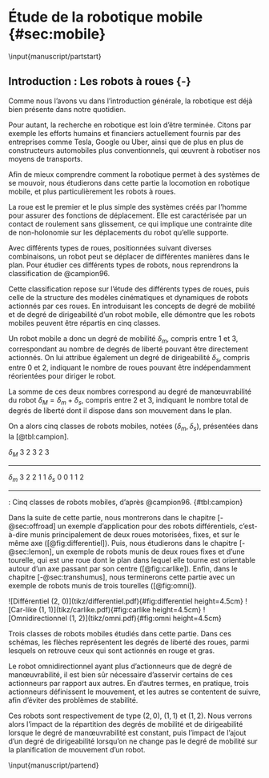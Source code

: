 # Étude de la robotique mobile {#sec:mobile}

\input{manuscript/partstart}

## Introduction : Les robots à roues {-}

Comme nous l’avons vu dans l’introduction générale, la robotique est déjà bien présente dans notre quotidien.

Pour autant, la recherche en robotique est loin d’être terminée. Citons par exemple les efforts humains et financiers
actuellement fournis par des entreprises comme Tesla, Google ou Uber, ainsi que de plus en plus de constructeurs
automobiles plus conventionnels, qui œuvrent à robotiser nos moyens de transports.

Afin de mieux comprendre comment la robotique permet à des systèmes de se mouvoir, nous étudierons dans cette partie la
locomotion en robotique mobile, et plus particulièrement les robots à roues.

La roue est le premier et le plus simple des systèmes créés par l’homme pour assurer des fonctions de déplacement.
Elle est caractérisée par un contact de roulement sans glissement, ce qui implique une contrainte dite de non-holonomie
sur les déplacements du robot qu’elle supporte.

Avec différents types de roues, positionnées suivant diverses combinaisons, un robot peut se déplacer de différentes
manières dans le plan. Pour étudier ces différents types de robots, nous reprendrons la classification de @campion96.

Cette classification repose sur l’étude des différents types de roues, puis celle de la structure des modèles
cinématiques et dynamiques de robots actionnés par ces roues. En introduisant les concepts de degré de mobilité et de
degré de dirigeabilité d’un robot mobile, elle démontre que les robots mobiles peuvent être répartis en cinq classes.

Un robot mobile a donc un degré de mobilité $\delta_m$, compris entre 1 et 3, correspondant au nombre de degrés de
liberté pouvant être directement actionnés. On lui attribue également un degré de dirigeabilité $\delta_s$, compris
entre 0 et 2, indiquant le nombre de roues pouvant être indépendamment réorientées pour diriger le robot.

La somme de ces deux nombres correspond au degré de manœuvrabilité du robot $\delta_M = \delta_m + \delta_s$, compris
entre 2 et 3, indiquant le nombre total de degrés de liberté dont il dispose dans son mouvement dans le plan.

On a alors cinq classes de robots mobiles, notées $(\delta_m, \delta_s)$, présentées dans la [@tbl:campion].

$\delta_M$ 3 2 3 2 3
---------- - - - - -
$\delta_m$ 3 2 2 1 1
$\delta_s$ 0 0 1 1 2
---------- - - - - -

: Cinq classes de robots mobiles, d’après @campion96. {#tbl:campion}

Dans la suite de cette partie, nous montrerons dans le chapitre [-@sec:offroad] un exemple d’application pour des
robots différentiels, c’est-à-dire munis principalement de deux roues motorisées, fixes, et sur le même axe
([@fig:differentiel]). Puis, nous étudierons dans le chapitre [-@sec:lemon], un exemple de robots munis de deux roues
fixes et d’une tourelle, qui est une roue dont le plan dans lequel elle tourne est orientable autour d’un axe passant
par son centre ([@fig:carlike]). Enfin, dans le chapitre [-@sec:transhumus], nous terminerons cette partie avec un
exemple de robots munis de trois tourelles ([@fig:omni]).

<div id="fig:mobiles">
![Différentiel (2, 0)](tikz/differentiel.pdf){#fig:differentiel height=4.5cm}
![Car-like (1, 1)](tikz/carlike.pdf){#fig:carlike height=4.5cm}
![Omnidirectionnel (1, 2)](tikz/omni.pdf){#fig:omni height=4.5cm}

Trois classes de robots mobiles étudiés dans cette partie. Dans ces schémas, les flèches représentent les degrés de
liberté des roues, parmi lesquels on retrouve ceux qui sont actionnés en rouge et gras.
</div>

Le robot omnidirectionnel ayant plus d’actionneurs que de degré de manœuvrabilité, il est bien sûr nécessaire
d’asservir certains de ces actionneurs par rapport aux autres. En d’autres termes, en pratique, trois actionneurs
définissent le mouvement, et les autres se contentent de suivre, afin d’éviter des problèmes de stabilité.

Ces robots sont respectivement de type $(2, 0)$, $(1, 1)$ et $(1, 2)$. Nous verrons alors l’impact de la répartition
des degrés de mobilité et de dirigeabilité lorsque le degré de manœuvrabilité est constant, puis l’impact de l’ajout
d’un degré de dirigeabilité lorsqu’on ne change pas le degré de mobilité sur la planification de mouvement d’un robot.

\input{manuscript/partend}
